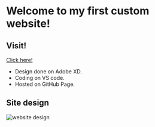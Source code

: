 # Welcome to my first custom website!

## Visit!

[Click here!](https://hugo-dz.github.io/first_custom_site/)

* Design done on Adobe XD.
* Coding on VS code.
* Hosted on GitHub Page.

## Site design
![website design](https://user-images.githubusercontent.com/30731578/127738753-73880559-a483-4077-a502-520db2d6c081.jpg)